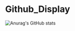 # Github_Display

![Anurag's GitHub stats](https://github-readme-stats.vercel.app/api?username=shpark0308&show_icons=true&theme=tokyonight&hide=issues)
